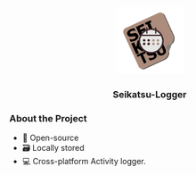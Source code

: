 <div align="center">
  <a href="https://github.com/othneildrew/Best-README-Template">
    <img src="assets/icon.png" alt="Logo" width="120" height="120">
  </a>
  <h3 align="center">Seikatsu-Logger</h3>
</div>

### About the Project
- 📂 Open-source
- 🗃️ Locally stored
- 💻 Cross-platform
Activity logger.

